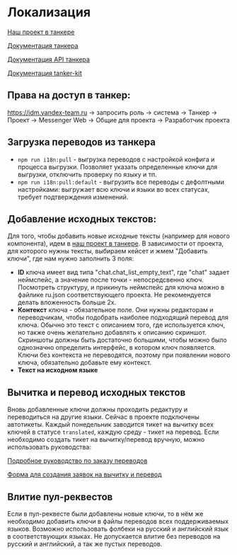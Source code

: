 # Локализация

[Наш проект в танкере](https://tanker.yandex-team.ru/?project=mssngr_web&branch=master)

[Документация танкера](https://doc.yandex-team.ru/Tanker/general-info/concepts/theory.html)

[Документация API танкера](https://doc.yandex-team.ru/Tanker/api-reference/concepts/about.html)

[Документация tanker-kit](https://github.yandex-team.ru/search-interfaces/frontend/blob/master/packages/tanker-kit/doc/overview.md)

## Права на доступ в танкер:

https://idm.yandex-team.ru -> запросить роль -> система -> Танкер -> Проект -> Messenger Web ->
Общие для проекта -> Разработчик проекта

## Загрузка переводов из танкера

* `npm run i18n:pull` - выгрузка переводов с настройкой конфига и процесса выгрузки.
Позволяет указать определенные ключи для выгрузки, отключить проверку по языку и тп.
* `npm run i18n:pull:default` - выгрузить все переводы с дефолтными настройками: выгружает
всю ключи и языки во всех статусах, требует подтверждения изменений.

## Добавление исходных текстов:

Для того, чтобы добавить новые исходные тексты (например для нового компонента),
идем в [наш проект в танкере](https://tanker.yandex-team.ru/?project=mssngr_web&branch=master).
В зависимости от проекта, для которого нужны тексты, выбираем кейсет и жмем "Добавить ключи",
где нам нужно заполнить 3 поля:
* **ID** ключа имеет вид типа "chat.chat_list_empty_text", где "chat" задает неймспейс,
а значение после точки - непосредсвенно ключ. Посмотреть структуру, и прикинуть неймспейс
для ключа можно в файлике ru.json соответствующего проекта. Не рекомендуется делать вложенность больше 2х.
* **Контекст** ключа - обязательное поле. Они нужны редакторам и переводчикам, чтобы подобрать
наиболее подходящий перевод для ключа. Обычно это текст с описанием того, где используется ключ,
но также очень желательно добавлять к описанию скриншот. Скриншоты должны быть достаточно большими,
чтобы можно было однозначно определить интерфейс, в котором ключ появляется. Ключи без контекста
не переводятся, поэтому при появлении нового ключа, обязательно добавьте ему контекст.
* **Текст на исходном языке**

## Вычитка и перевод исходных текстов
Вновь добавленные ключи должны проходить редактуру и переводиться на другие языки.
Сейчас в проекте подключены автотикеты. Каждый понедельник заводится тикет на вычитку всех ключей
в статусе `translated`, каждую среду - тикет на перевод.
Если необходимо создать тикет на вычитку/перевод вручную, можно использовать руководства:

[Подробное руководство по заказу переводов](https://wiki.yandex-team.ru/users/alenmax/Kak-zakazat-perevod-kljuchejj/#zakazatperevodkljuchejj)

[Форма для создания заявок на вычитку и перевод](https://wiki.yandex-team.ru/doc-and-loc/l10n/tools/tanker/?from=%252Fportal%252Finternational%252Ftanker%252F#otpravitzajavkunaperevod)

## Влитие пул-реквестов

Если в пул-реквесте были добавлены новые ключи, то в нём же необходимо добавить ключи в файлы переводов
всех поддерживаемых языков. Возможно использовать фолбеки на русский и английский язык в соответствующих
языках.
Не допускается влитие без переводов на русский и английский, а так же пустых переводов.
